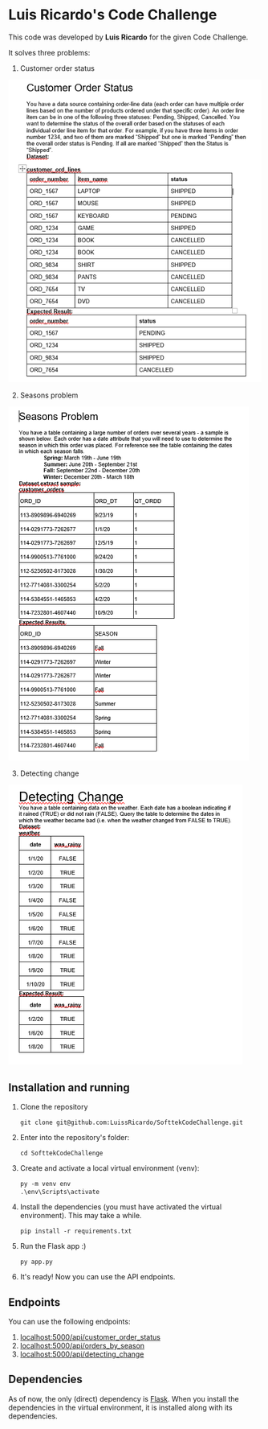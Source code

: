 # Luis Ricardo's Code Challenge

This code was developed by **Luis Ricardo** for the given Code Challenge.

It solves three problems:

1. Customer order status

![Customer order status](./docs/problem_1.png)

2. Seasons problem

![Seasons problem](./docs/problem_2.png)

3. Detecting change

![Detecting change](./docs/problem_3.png)

## Installation and running

1. Clone the repository

   ```shell
   git clone git@github.com:LuissRicardo/SofttekCodeChallenge.git
   ```

2. Enter into the repository's folder:

   ```shell
   cd SofttekCodeChallenge
   ```

3. Create and activate a local virtual environment (venv):

   ```shell
   py -m venv env
   .\env\Scripts\activate
   ```

4. Install the dependencies (you must have activated the virtual environment). This may take a while.

   ```shell
   pip install -r requirements.txt
   ```

5. Run the Flask app :)

   ```shell
   py app.py
   ```

6. It's ready! Now you can use the API endpoints.

## Endpoints

You can use the following endpoints:

1. [localhost:5000/api/customer_order_status](http://localhost:5000/api/customer_order_status)
2. [localhost:5000/api/orders_by_season](http://localhost:5000/api/orders_by_season)
3. [localhost:5000/api/detecting_change](http://localhost:5000/api/detecting_change)

## Dependencies

As of now, the only (direct) dependency is [Flask](https://flask.palletsprojects.com/en/2.0.x/). When you install the
dependencies in the virtual environment, it is installed along with its dependencies.


